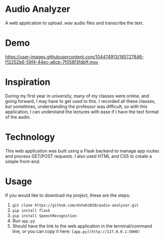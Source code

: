 # Audio Analyzer
A web application to upload .wav audio files and transcribe the text. 

# Demo
https://user-images.githubusercontent.com/104474913/185727846-f12252b6-59f4-44ec-a6cb-7f058f3fdbff.mov

# Inspiration 
During my first year in university, many of my classes were online, and going forward, I may have to get used to this. I recorded all these classes, but sometimes, understanding the professor was difficult, so with this application, I can understand the lectures with ease if I have the text format of the audio. 

# Technology 
This web application was built using a Flask backend to manage app routes and process GET/POST requests. I also used HTML and CSS to create a simple front-end. 

# Usage

If you would like to download my project, these are the steps:
        <ol>
        <li>
          ```
          git clone https://github.com/dshah1010/audio-analyzer.git
          ```
       </li>
       <li>
          ```
          pip install flask
          ```
       </li>
       <li>
          ```
          pip install SpeechRecognition
          ```
       </li>
       <li>
          Run 
          ```
          app.py
          ```
       </li>
        <li>
          Should have the link to the web application in the terminal/command line, or you can copy it here: 
          ```
          [app.py](http://127.0.0.1:5000)
          ```
       </li>
       </ol>
